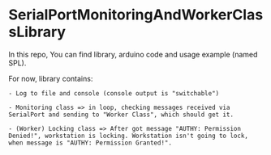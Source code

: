 # SerialPortMonitoringAndWorkerClassLibrary
In this repo, You can find library, arduino code and usage example (named SPL).

For now, library contains: 

    - Log to file and console (console output is "switchable")
    
    - Monitoring class => in loop, checking messages received via SerialPort and sending to "Worker Class", which should get it.
    
    - (Worker) Locking class => After got message "AUTHY: Permission Denied!", workstation is locking. Workstation isn't going to lock, when message is "AUTHY: Permission Granted!".
